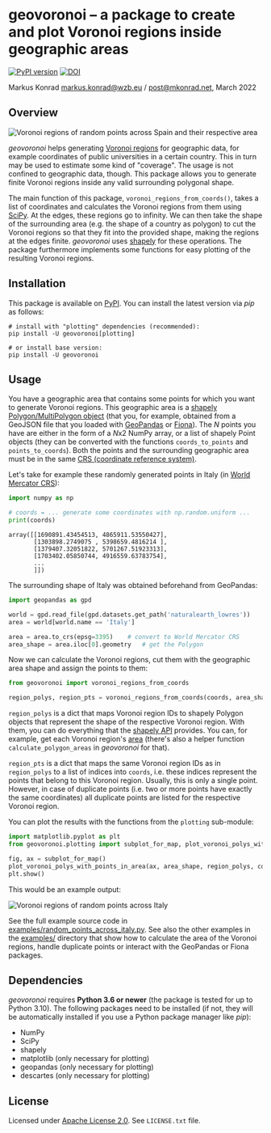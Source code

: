 # geovoronoi – a package to create and plot Voronoi regions inside geographic areas

[![PyPI version](https://badge.fury.io/py/geovoronoi.svg)](https://badge.fury.io/py/geovoronoi) [![DOI](https://zenodo.org/badge/DOI/10.5281/zenodo.6327256.svg)](https://doi.org/10.5281/zenodo.6327256)

Markus Konrad <markus.konrad@wzb.eu> / <post@mkonrad.net>, March 2022

## Overview

![Voronoi regions of random points across Spain and their respective area](https://raw.githubusercontent.com/WZBSocialScienceCenter/geovoronoi/master/examples/random_points_and_area.png)

*geovoronoi* helps generating [Voronoi regions](https://en.wikipedia.org/wiki/Voronoi_diagram) for geographic data, for example coordinates of public universities in a certain country. This in turn may be used to estimate some kind of "coverage". The usage is not confined to geographic data, though. This package allows you to generate finite Voronoi regions inside any valid surrounding polygonal shape. 

The main function of this package, `voronoi_regions_from_coords()`, takes a list of coordinates and calculates the Voronoi regions from them using [SciPy](https://docs.scipy.org/doc/scipy/reference/generated/scipy.spatial.Voronoi.html#scipy.spatial.Voronoi). At the edges, these regions go to infinity. We can then take the shape of the surrounding area (e.g. the shape of a country as polygon) to cut the Voronoi regions so that they fit into the provided shape, making the regions at the edges finite. *geovoronoi* uses [shapely](https://shapely.readthedocs.io/) for these operations. The package furthermore implements some functions for easy plotting of the resulting Voronoi regions.

## Installation

This package is available on [PyPI](https://pypi.org/project/geovoronoi/). You can install the latest version via *pip* as follows:

```
# install with "plotting" dependencies (recommended):
pip install -U geovoronoi[plotting]

# or install base version:
pip install -U geovoronoi
``` 

## Usage

You have a geographic area that contains some points for which you want to generate Voronoi regions. This geographic area is a [shapely Polygon/MultiPolygon object](https://shapely.readthedocs.io/en/stable/manual.html#polygons) (that you, for example, obtained from a GeoJSON file that you loaded with [GeoPandas](http://geopandas.org/) or [Fiona](https://fiona.readthedocs.io/)). The *N* points you have are either in the form of a *N*x2 NumPy array, or a list of shapely Point objects (they can be converted with the functions `coords_to_points` and `points_to_coords`). Both the points and the surrounding geographic area must be in the same [CRS (coordinate reference system)](https://en.wikipedia.org/wiki/Spatial_reference_system).

Let's take for example these randomly generated points in Italy (in [World Mercator CRS](https://epsg.io/3395)): 

```python
import numpy as np

# coords = ... generate some coordinates with np.random.uniform ...
print(coords)
```
 
```
array([[1690891.43454513, 4865911.53550427],
       [1303898.2749075 , 5398659.4816214 ],
       [1379407.32051822, 5701267.51923313],
       [1703402.05850744, 4916559.63783754],
       ...
       ]])
``` 

The surrounding shape of Italy was obtained beforehand from GeoPandas:

```python
import geopandas as gpd

world = gpd.read_file(gpd.datasets.get_path('naturalearth_lowres'))
area = world[world.name == 'Italy']

area = area.to_crs(epsg=3395)    # convert to World Mercator CRS
area_shape = area.iloc[0].geometry   # get the Polygon
```

Now we can calculate the Voronoi regions, cut them with the geographic area shape and assign the points to them:

```python
from geovoronoi import voronoi_regions_from_coords

region_polys, region_pts = voronoi_regions_from_coords(coords, area_shape)
```

`region_polys` is a dict that maps Voronoi region IDs to shapely Polygon objects that represent the shape of the respective Voronoi region. With them, you can do everything that the [shapely API](https://shapely.readthedocs.io/en/stable/manual.html#polygons) provides. You can, for example, get each Voronoi region's [area](https://shapely.readthedocs.io/en/stable/manual.html#object.area) (there's also a helper function `calculate_polygon_areas` in *geovoronoi* for that). 

`region_pts` is a dict that maps the same Voronoi region IDs as in `region_polys` to a list of indices into `coords`, i.e. these indices represent the points that belong to this Voronoi region. Usually, this is only a single point. However, in case of duplicate points (i.e. two or more points have exactly the same coordinates) all duplicate points are listed for the respective Voronoi region.

You can plot the results with the functions from the `plotting` sub-module:

```python
import matplotlib.pyplot as plt
from geovoronoi.plotting import subplot_for_map, plot_voronoi_polys_with_points_in_area

fig, ax = subplot_for_map()
plot_voronoi_polys_with_points_in_area(ax, area_shape, region_polys, coords, region_pts)
plt.show()
```

This would be an example output:

![Voronoi regions of random points across Italy](https://raw.githubusercontent.com/WZBSocialScienceCenter/geovoronoi/master/examples/random_points_across_italy.png)

See the full example source code in [examples/random_points_across_italy.py](examples/random_points_across_italy.py). See also the other examples in the [examples/](examples) directory that show how to calculate the area of the Voronoi regions, handle duplicate points or interact with the GeoPandas or Fiona packages. 

## Dependencies

*geovoronoi* requires **Python 3.6 or newer** (the package is tested for up to Python 3.10). The following packages need to be installed (if not, they will be automatically installed if you use a Python package manager like *pip*):

* NumPy
* SciPy
* shapely
* matplotlib (only necessary for plotting)
* geopandas (only necessary for plotting)
* descartes (only necessary for plotting)

## License

Licensed under [Apache License 2.0](https://www.apache.org/licenses/LICENSE-2.0). See `LICENSE.txt` file. 
